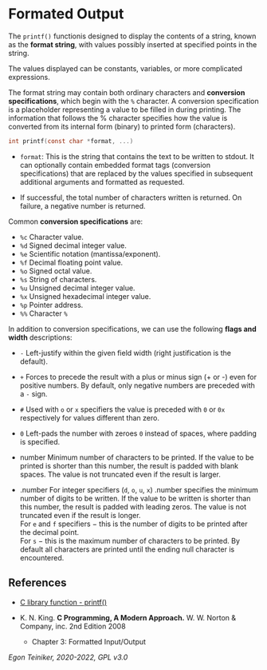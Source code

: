 # Formated Output

The `printf()` functionis designed to display the contents of a string, known as the **format string**, with values possibly inserted at specified points in the string.

The values displayed can be constants, variables, or more complicated expressions.

The format string may contain both ordinary characters and **conversion specifications**, which begin with the `%` character.
A conversion specification is a placeholder representing a value to be filled in during printing.
The information that follows the % character specifies how the value is converted from its internal form (binary) to printed form (characters).

```C
int printf(const char *format, ...)
```

* `format`: This is the string that contains the text to be written to stdout.  It can optionally contain embedded format tags (conversion specifications) that are replaced by the values specified in subsequent additional arguments and formatted as requested.

* If successful, the total number of characters written is returned. On failure, a negative number is returned.

Common **conversion specifications** are:

* `%c` Character value.
* `%d` Signed decimal integer value.
* `%e` Scientific notation (mantissa/exponent).
* `%f` Decimal floating point value.
* `%o` Signed octal value.
* `%s` String of characters.
* `%u` Unsigned decimal integer value.
* `%x` Unsigned hexadecimal integer value.
* `%p` Pointer address.
* `%%` Character `%` 

In addition to conversion specifications, we can use the following **flags and width** descriptions:

* `-` Left-justify within the given field width (right justification is the default).
* `+` Forces to precede the result with a plus or minus sign (+ or -) even for positive numbers. By default, only negative numbers are preceded with a `-` sign.
* `#` Used with `o` or `x` specifiers the value is preceded with `0` or `0x` respectively for values different than zero.
* `0` Left-pads the number with zeroes `0` instead of spaces, where padding is specified.


* number Minimum number of characters to be printed. If the value to be printed is shorter than this number, the result is padded with blank spaces. The value is not truncated even if the result is larger.

* .number For integer specifiers (`d`, `o`, `u`, `x`) .number specifies the minimum number of digits to be written. If the value to be written is shorter than this number, the result is padded with leading zeros. The value is not truncated even if the result is longer.\
For `e` and `f` specifiers − this is the number of digits to be printed after the decimal point.\
For `s` − this is the maximum number of characters to be printed. By default all characters are printed until the ending null character is encountered. 


## References

* [C library function - printf()](https://www.tutorialspoint.com/c_standard_library/c_function_printf.htm)

* K. N. King. **C Programming, A Modern Approach.** W. W. Norton & Company, inc. 2nd Edition 2008
    * Chapter 3: Formatted Input/Output
 
*Egon Teiniker, 2020-2022, GPL v3.0* 
